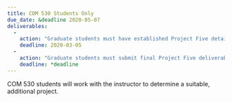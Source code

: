 ```yaml
---
title: COM 530 Students Only
due_date: &deadline 2020-05-07
deliverables:
  -
    action: "Graduate students must have established Project Five details with instructor."
    deadline: 2020-03-05
  -
    action: "Graduate students must submit final Project Five deliverables to instuctor."
    deadline: *deadline
---
```


COM 530 students will work with the instructor to determine a suitable, additional project.
